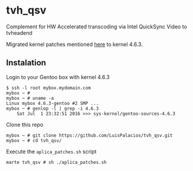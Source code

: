 # tvh_qsv
Complement for HW Accelerated transcoding via Intel QuickSync Video to tvheadend

Migrated kernel patches mentioned [here](https://tvheadend.org/issues/3080) to kernel 4.6.3.

## Instalation

Login to your Gentoo box with kernel 4.6.3

    $ ssh -l root mybox.mydomain.com
    mybox ~ #
    mybox ~ # uname -a
    Linux mybox 4.6.3-gentoo #2 SMP ...
    mybox ~ # genlop -l | grep -i 4.6.3
        Sat Jul  1 23:32:51 2016 >>> sys-kernel/gentoo-sources-4.6.3

Clone this repo

    mybox ~ # git clone https://github.com/LuisPalacios/tvh_qsv.git
    mybox ~ # cd tvh_qsv/

Execute the `aplica_patches.sh` script

    marte tvh_qsv # sh ./aplica_patches.sh
